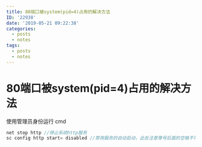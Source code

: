 ```yaml
---
title: 80端口被system(pid=4)占用的解决方法
ID: '22938'
date: '2019-05-21 09:22:38'
categories:
  - posts
  - notes
tags:
  - posts
  - notes
---
```


# 80端口被system(pid=4)占用的解决方法

使用管理员身份运行 cmd

``` js 
net stop http //停止系统http服务
sc config http start= disabled //禁用服务的自动启动，此处注意等号后面的空格不可少
```
 
 
 
 
 
 
 
 
 
 
 
 
 
 
 
 
 
 
 
 
 
 
 
 
